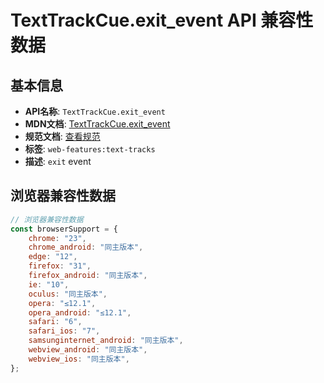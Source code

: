 # TextTrackCue.exit_event API 兼容性数据

## 基本信息

- **API名称**: `TextTrackCue.exit_event`
- **MDN文档**: [TextTrackCue.exit_event](https://developer.mozilla.org/docs/Web/API/TextTrackCue/exit_event)
- **规范文档**: [查看规范](https://html.spec.whatwg.org/multipage/media.html#event-media-exit,https://html.spec.whatwg.org/multipage/media.html#handler-texttrackcue-onexit)
- **标签**: `web-features:text-tracks`
- **描述**: `exit` event

## 浏览器兼容性数据

```javascript
// 浏览器兼容性数据
const browserSupport = {
    chrome: "23",
    chrome_android: "同主版本",
    edge: "12",
    firefox: "31",
    firefox_android: "同主版本",
    ie: "10",
    oculus: "同主版本",
    opera: "≤12.1",
    opera_android: "≤12.1",
    safari: "6",
    safari_ios: "7",
    samsunginternet_android: "同主版本",
    webview_android: "同主版本",
    webview_ios: "同主版本",
};

```

